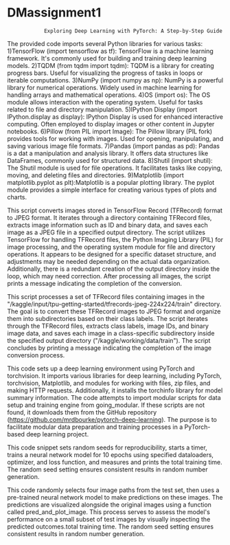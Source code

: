 # DMassignment1
                Exploring Deep Learning with PyTorch: A Step-by-Step Guide

The provided code imports several Python libraries for various tasks:
1)TensorFlow (import tensorflow as tf):
TensorFlow is a machine learning framework.
It's commonly used for building and training deep learning models.
2)TQDM (from tqdm import tqdm):
TQDM is a library for creating progress bars.
Useful for visualizing the progress of tasks in loops or iterable computations.
3)NumPy (import numpy as np):
NumPy is a powerful library for numerical operations.
Widely used in machine learning for handling arrays and mathematical operations.
4)OS (import os):
The OS module allows interaction with the operating system.
Useful for tasks related to file and directory manipulation.
5)IPython Display (import IPython.display as display):
IPython Display is used for enhanced interactive computing.
Often employed to display images or other content in Jupyter notebooks.
6)Pillow (from PIL import Image):
The Pillow library (PIL fork) provides tools for working with images.
Used for opening, manipulating, and saving various image file formats.
7)Pandas (import pandas as pd):
Pandas is a dat
a manipulation and analysis library.
It offers data structures like DataFrames, commonly used for structured data.
8)Shutil (import shutil):
The Shutil module is used for file operations.
It facilitates tasks like copying, moving, and deleting files and directories.
9)Matplotlib (import matplotlib.pyplot as plt):Matplotlib is a popular plotting library.
The pyplot module provides a simple interface for creating various types of plots and charts.

This script converts images stored in TensorFlow Record (TFRecord) format to JPEG format. It iterates through a directory containing TFRecord files, extracts image information such as ID and binary data, and saves each image as a JPEG file in a specified output directory. The script utilizes TensorFlow for handling TFRecord files, the Python Imaging Library (PIL) for image processing, and the operating system module for file and directory operations. It appears to be designed for a specific dataset structure, and adjustments may be needed depending on the actual data organization. Additionally, there is a redundant creation of the output directory inside the loop, which may need correction. After processing all images, the script prints a message indicating the completion of the conversion.

This script processes a set of TFRecord files containing images in the "/kaggle/input/tpu-getting-started/tfrecords-jpeg-224x224/train" directory. The goal is to convert these TFRecord images to JPEG format and organize them into subdirectories based on their class labels. The script iterates through the TFRecord files, extracts class labels, image IDs, and binary image data, and saves each image in a class-specific subdirectory inside the specified output directory ("/kaggle/working/data/train"). The script concludes by printing a message indicating the completion of the image conversion process.


This code sets up a deep learning environment using PyTorch and torchvision. It imports various libraries for deep learning, including PyTorch, torchvision, Matplotlib, and modules for working with files, zip files, and making HTTP requests. Additionally, it installs the torchinfo library for model summary information. The code attempts to import modular scripts for data setup and training engine from going_modular. If these scripts are not found, it downloads them from the GitHub repository (https://github.com/mrdbourke/pytorch-deep-learning). The purpose is to facilitate modular data preparation and training processes in a PyTorch-based deep learning project.

This code snippet sets random seeds for reproducibility, starts a timer, trains a neural network model for 10 epochs using specified dataloaders, optimizer, and loss function, and measures and prints the total training time. The random seed setting ensures consistent results in random number generation.


This code randomly selects four image paths from the test set, then uses a pre-trained neural network model to make predictions on these images. The predictions are visualized alongside the original images using a function called pred_and_plot_image. This process serves to assess the model's performance on a small subset of test images by visually inspecting the predicted outcomes.total training time. The random seed setting ensures consistent results in random number generation.
